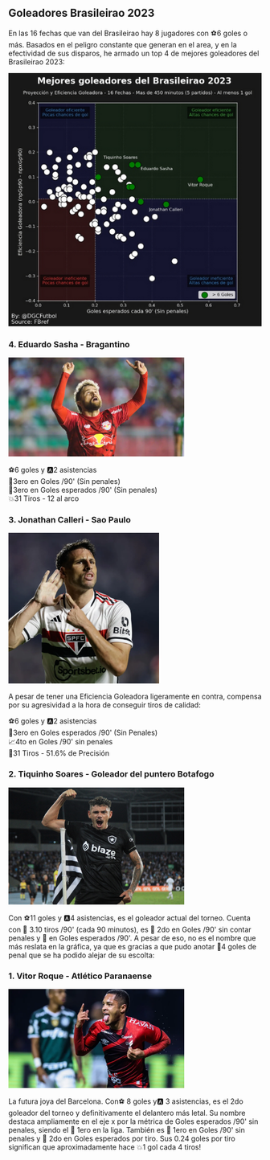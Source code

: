 ## Goleadores Brasileirao 2023

En las 16 fechas que van del Brasileirao hay 8 jugadores con ⚽6 goles o más.
Basados en el peligro constante que generan en el area, y en la efectividad
de sus disparos, he armado un top 4 de mejores goleadores del Brasileirao 2023:


<img src="images/brasileirao 2023/powerBI_brasileirao-2023.png" width="1000"/>

### 4. Eduardo Sasha -  Bragantino

<img src="images/brasileirao 2023/eduardo-sasha.webp" width="350"/>

⚽6 goles y 🅰️2 asistencias\
🥉3ero en Goles /90' (Sin penales)\
🥉3ero en Goles esperados /90' (Sin penales)\
💥31 Tiros - 12 al arco

### 3. Jonathan Calleri -  Sao Paulo

<img src="images/brasileirao 2023/jonathan-calleri.webp" width="300"/>

A pesar de tener una Eficiencia Goleadora ligeramente en contra,
compensa por su agresividad a la hora de conseguir tiros de calidad:

⚽6 goles y 🅰️2 asistencias\
🥉3ero en Goles esperados /90' (Sin Penales)\
📈4to en Goles /90' sin penales\
🎯31 Tiros - 51.6% de Precisión


### 2. Tiquinho Soares - Goleador del puntero Botafogo

<img src="images/brasileirao 2023/tiquinho.jpg" width="350"/>

Con ⚽11 goles y 🅰️4 asistencias, es el goleador actual del torneo.
Cuenta con 👟 3.10 tiros /90' (cada 90 minutos), es 🥈 2do en Goles /90'
sin contar penales y 🥈 en Goles esperados /90'. A pesar de eso, no es el
nombre que más reslata en la gráfica, ya que es gracias a que pudo anotar
🥅4 goles de penal que se ha podido alejar de su escolta:


### 1. Vitor Roque - Atlético Paranaense

<img src="images/brasileirao 2023/vitorroque.webp" width="350"/>

La futura joya del Barcelona. Con⚽ 8 goles y🅰️ 3 asistencias, es el
2do goleador del torneo y definitivamente el delantero más letal. Su nombre
destaca
ampliamente en el eje x por la métrica de Goles esperados /90' sin penales,
siendo el 🥇 1ero en la liga. También es 🥇 1ero en Goles /90' sin penales
y 🥈 2do en Goles esperados por tiro. Sus 0.24 goles por tiro significan
que aproximadamente hace 💥1 gol cada 4 tiros!

